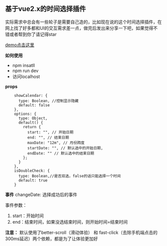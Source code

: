 基于vue2.x的时间选择插件
---------------
实际需求中总会有一些轮子是需要自己造的，比如现在说的这个时间选择插件，在网上找了好多都和UI的交互需求差一点，做完后发出来分享一下吧，如果觉得不错或者帮到你了请记得star




[demo点击这里](http://47.95.9.245/amDatepicker/index.html#/)

 **如何使用**

 - npm insatll
 - npm run dev
 - 访问localhost
 
 
**props**

```
    showCalendar: {
      type: Boolean, //控制显示隐藏
      default: false
    },
    options: {
      type: Object,
      default() {
        return {
          start: "", // 开始日期
          end: "", // 结束日期
          maxDate: "12m", // 月份跨度
          startDate: "", // 默认选中的开始日期,
          endDate: "" // 默认选中的结束日期
        };
      }
    },
    isDoubleCheck: {
      type: Boolean,//是否双选，false的话只能选择一个时间
      default: true
    }
```
**事件**
    changeDate: 选择成功后的事件 
                
事件参数：           

 1. start：开始时间
 2. end：结束时间，如果没选结束时间，则开始时间=结束时间

**注意：**
    默认使用了better-scroll（滑动体验） 和 fast-click（去除手机端点击的300ms延迟）两个依赖，都是为了让体验更加好
